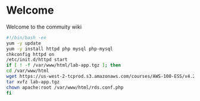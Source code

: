 <!-- TITLE: Home -->
<!-- SUBTITLE: Homepage -->

# Welcome

Welcome to the commuity wiki


```sh
#!/bin/bash -ex
yum -y update
yum -y install httpd php mysql php-mysql
chkconfig httpd on
/etc/init.d/httpd start
if [ ! -f /var/www/html/lab-app.tgz ]; then
cd /var/www/html
wget https://us-west-2-tcprod.s3.amazonaws.com/courses/AWS-100-ESS/v4.2.8/lab-1-build-a-web-server/scripts/lab-app.tgz
tar xvfz lab-app.tgz
chown apache:root /var/www/html/rds.conf.php
fi
```
